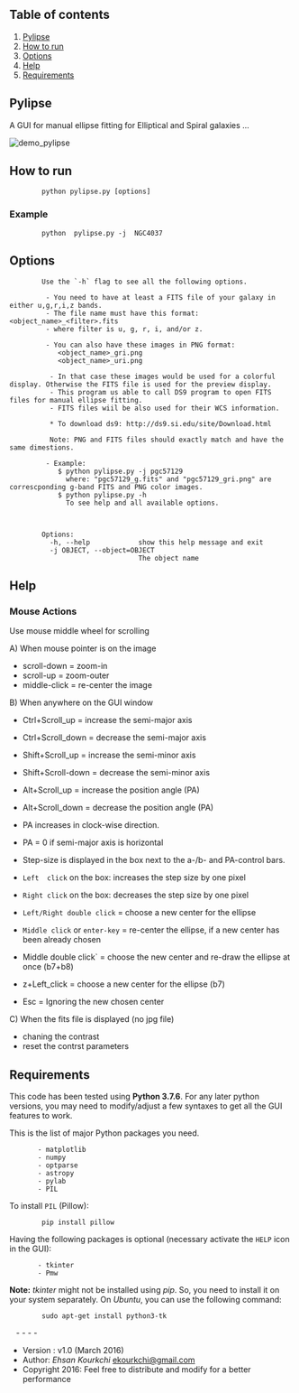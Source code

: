 ## Table of contents
1. [Pylipse](#Pylipse)
2. [How to run](#run)
3. [Options](#Options)
4. [Help](#Help)
6. [Requirements](#dependencies)

## Pylipse <a name="Pylipse"></a>

A GUI for manual ellipse fitting for Elliptical and Spiral galaxies ...

![demo_pylipse](https://user-images.githubusercontent.com/13570487/74600799-c375b400-5053-11ea-90b0-a7546a07cfb0.png)


## How to run <a name="run"></a>

            python pylipse.py [options]
            
### Example
 
            python  pylipse.py -j  NGC4037 

## Options <a name="Options"></a>

            Use the `-h` flag to see all the following options.

             - You need to have at least a FITS file of your galaxy in either u,g,r,i,z bands. 
             - The file name must have this format: <object_name>_<filter>.fits
             - where filter is u, g, r, i, and/or z. 

             - You can also have these images in PNG format: 
                <object_name>_gri.png
                <object_name>_uri.png
                
              - In that case these images would be used for a colorful display. Otherwise the FITS file is used for the preview display.
              - This program us able to call DS9 program to open FITS files for manual ellipse fitting. 
              - FITS files wiil be also used for their WCS information.

              * To download ds9: http://ds9.si.edu/site/Download.html

              Note: PNG and FITS files should exactly match and have the same dimestions. 

             - Example: 
                $ python pylipse.py -j pgc57129
                  where: "pgc57129_g.fits" and "pgc57129_gri.png" are correscponding g-band FITS and PNG color images.
                $ python pylipse.py -h 
                  To see help and all available options.



            Options:
              -h, --help            show this help message and exit
              -j OBJECT, --object=OBJECT
                                    The object name

 
## Help <a name="Help"></a>

### Mouse Actions
Use mouse middle wheel for scrolling

 A) When mouse pointer is on the image

   - scroll-down  = zoom-in
   - scroll-up    = zoom-outer
   - middle-click = re-center the image

 B) When anywhere on the GUI window
 
   - Ctrl+Scroll_up   = increase the semi-major axis
   - Ctrl+Scroll_down = decrease the semi-major axis
 
   - Shift+Scroll_up   = increase the semi-minor axis
   - Shift+Scroll-down = decrease the semi-minor axis

   - Alt+Scroll_up   = increase the position angle (PA)
   - Alt+Scroll_down = decrease the position angle (PA)
 
   - PA increases in clock-wise direction. 
   - PA = 0 if semi-major axis is horizontal
   - Step-size is displayed in the box next to the a-/b- and PA-control bars.
 
   - `Left  click` on the box: increases the step size by one pixel
   - `Right click` on the box: decreases the step size by one pixel
   
   - `Left/Right double click` = choose a new center for the ellipse
   - `Middle click` or `enter-key` = re-center the ellipse, if a new center has been already chosen
   - Middle double click` = choose the new center and re-draw the ellipse at once (b7+b8)
   - z+Left_click = choose a new center for the ellipse (b7)
   - Esc = Ignoring the new chosen center 

 C) When the fits file is displayed (no jpg file)
 
   - chaning the contrast
   - reset the contrst parameters


## Requirements <a name="dependencies"></a>

This code has been tested using **Python 3.7.6**. For any later python versions, you may need to modify/adjust a few syntaxes to get all the GUI features to work. 

This is the list of major Python packages you need. 

           - matplotlib
           - numpy
           - optparse
           - astropy
           - pylab
           - PIL


To install `PIL` (Pillow):

            pip install pillow
            
Having the following packages is optional (necessary activate the `HELP` icon in the GUI):

           - tkinter
           - Pmw
           
**Note:** *tkinter* might not be installed using *pip*. So, you need to install it on your system separately. On *Ubuntu*, you can use the following command:


            sudo apt-get install python3-tk
           
           
   - - - -
   
 * Version : v1.0 (March 2016)
 * Author: *Ehsan Kourkchi* <ekourkchi@gmail.com>
 * Copyright 2016: Feel free to distribute and modify for a better performance
